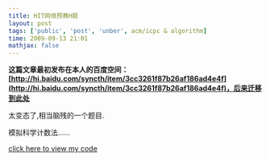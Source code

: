 ```yaml
---
title: HIT网络预赛H题
layout: post
tags: ['public', 'post', 'unber', acm/icpc & algorithm]
time: 2009-09-13 21:01
mathjax: false
---
```

<b>这篇文章最初发布在本人的百度空间：[http://hi.baidu.com/syncth/item/3cc3261f87b26af186ad4e4f](http://hi.baidu.com/syncth/item/3cc3261f87b26af186ad4e4f)，后来迁移到此处</b>

<p>太变态了,相当脑残的一个题目.</p><p>模拟科学计数法……</p><p><a href="http://www.cnblogs.com/unber/archive/2009/09/14/1566099.html">click here to view  my code</a></p>
